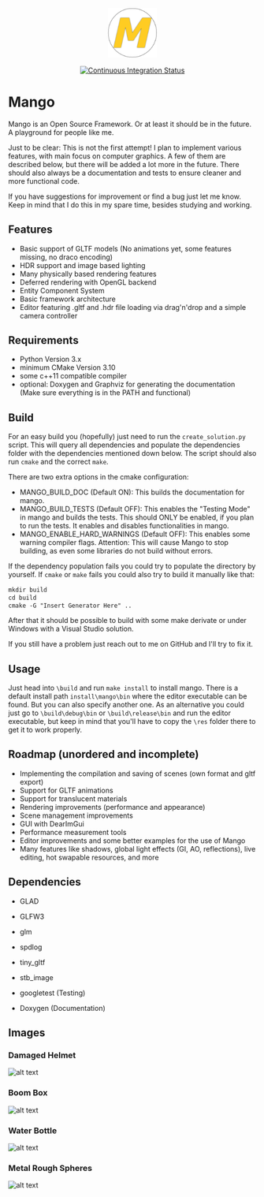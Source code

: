 <p align="center">
  <img src="res/textures/logo.png" width="20%">
</p>
<p align="center">
  <a href="https://github.com/Paul-Hi/Mango/actions?query=workflow%3A%22Continuous+Integration%22"><img alt="Continuous Integration Status" src="https://github.com/Paul-Hi/Mango/workflows/Continuous%20Integration/badge.svg"></a>
</p>

# Mango

Mango is an Open Source Framework. Or at least it should be in the future.
A playground for people like me.

Just to be clear: This is not the first attempt!
I plan to implement various features, with main focus on computer graphics.
A few of them are described below, but there will be added a lot more in the future.
There should also always be a documentation and tests to ensure cleaner and more functional code.

If you have suggestions for improvement or find a bug just let me know.
Keep in mind that I do this in my spare time, besides studying and working.

## Features

* Basic support of GLTF models (No animations yet, some features missing, no draco encoding)
* HDR support and image based lighting
* Many physically based rendering features
* Deferred rendering with OpenGL backend
* Entity Component System
* Basic framework architecture
* Editor featuring .gltf and .hdr file loading via drag'n'drop and a simple camera controller

## Requirements

* Python Version 3.x
* minimum CMake Version 3.10
* some c++11 compatible compiler
* optional: Doxygen and Graphviz for generating the documentation (Make sure everything is in the PATH and functional)

## Build

For an easy build you (hopefully) just need to run the ```create_solution.py``` script.
This will query all dependencies and populate the dependencies folder with the dependencies mentioned down below.
The script should also run ```cmake``` and the correct ```make```.

There are two extra options in the cmake configuration:
* MANGO_BUILD_DOC (Default ON): This builds the documentation for mango.
* MANGO_BUILD_TESTS (Default OFF): This enables the "Testing Mode" in mango and builds the tests. This should ONLY be enabled, if you plan to run the tests. It enables and disables functionalities in mango.
* MANGO_ENABLE_HARD_WARNINGS (Default OFF): This enables some warning compiler flags. Attention: This will cause Mango to stop building, as even some libraries do not build without errors.

If the dependency population fails you could try to populate the directory by yourself.
If ```cmake``` or ```make``` fails you could also try to build it manually like that:

```console
mkdir build
cd build
cmake -G "Insert Generator Here" ..
```

After that it should be possible to build with some make derivate or under Windows with a Visual Studio solution.

If you still have a problem just reach out to me on GitHub and I'll try to fix it.

## Usage

Just head into ```\build``` and run ```make install``` to install mango.
There is a default install path ```install\mango\bin``` where the editor executable can be found. But you can also specify another one.
As an alternative you could just go to ```\build\debug\bin``` or ```\build\release\bin``` and run the editor executable, but keep in mind that you'll have to copy the ```\res``` folder there to get it to work properly.

## Roadmap (unordered and incomplete)

* Implementing the compilation and saving of scenes (own format and gltf export)
* Support for GLTF animations
* Support for translucent materials
* Rendering improvements (performance and appearance)
* Scene management improvements
* GUI with DearImGui
* Performance measurement tools
* Editor improvements and some better examples for the use of Mango
* Many features like shadows, global light effects (GI, AO, reflections), live editing, hot swapable resources, and more

## Dependencies

* GLAD
* GLFW3
* glm
* spdlog
* tiny_gltf
* stb_image

* googletest (Testing)
* Doxygen (Documentation)

## Images
### Damaged Helmet
![alt text](https://github.com/Paul-Hi/Mango/blob/master/show/damaged_helmet.png "Damaged Helmet")
### Boom Box
![alt text](https://github.com/Paul-Hi/Mango/blob/master/show/boom_box.png "Boom Box")
### Water Bottle
![alt text](https://github.com/Paul-Hi/Mango/blob/master/show/water_bottle.png "Water Bottle")
### Metal Rough Spheres
![alt text](https://github.com/Paul-Hi/Mango/blob/master/show/metal_rough_spheres.png "Metal Rough Spheres")
